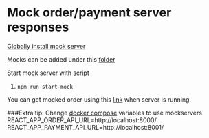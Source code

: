 # Mock order/payment server responses
[Globally install mock server](https://github.com/namshi/mockserver)

Mocks can be added under this [folder](../src/tests/mocksOrder)

Start mock server with [script](../tools/startMockServer.sh)
1. `npm run start-mock`

You can get mocked order using this [link](http://localhost:8000/dummy-order) when server is running.

###Extra tip:
Change [docker compose](../docker-compose.yml) variables to use mockservers
    REACT_APP_ORDER_API_URL=http://localhost:8000/
    REACT_APP_PAYMENT_API_URL=http://localhost:8001/
